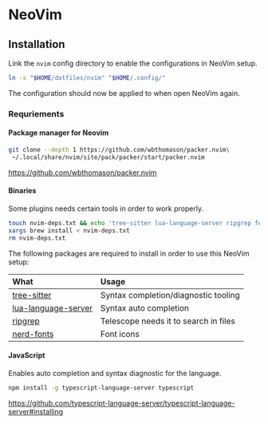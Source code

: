 # NeoVim

## Installation

Link the `nvim` config directory to enable the configurations in NeoVim setup.

```sh
ln -s "$HOME/dotfiles/nvim" "$HOME/.config/"
```

The configuration should now be applied to when open NeoVim again.

### Requriements

#### Package manager for Neovim

```sh
git clone --depth 1 https://github.com/wbthomason/packer.nvim\
 ~/.local/share/nvim/site/pack/packer/start/packer.nvim
```

<https://github.com/wbthomason/packer.nvim>

#### Binaries

Some plugins needs certain tools in order to work properly.

```sh
touch nvim-deps.txt && echo 'tree-sitter lua-language-server ripgrep font-hack-nerd-font' >> nvim-deps.txt
xargs brew install < nvim-deps.txt
rm nvim-deps.txt
```

The following packages are required to install in order to use this NeoVim setup:

| What| Usage |
|:---|:---|
| [tree-sitter]         | Syntax completion/diagnostic tooling  |
| [lua-language-server] | Syntax auto completion                |
| [ripgrep]             | Telescope needs it to search in files |
| [nerd-fonts]          | Font icons                            |

[tree-sitter]: https://github.com/tree-sitter/tree-sitter
[lua-language-server]: https://github.com/sumneko/lua-language-server
[ripgrep]: https://github.com/BurntSushi/ripgrep#installation
[nerd-fonts]: https://github.com/ryanoasis/nerd-fonts

#### JavaScript

Enables auto completion and syntax diagnostic for the language.

```sh 
npm install -g typescript-language-server typescript
```

<https://github.com/typescript-language-server/typescript-language-server#installing>
